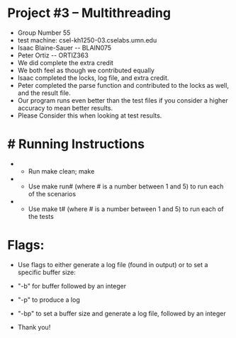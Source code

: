 # Project #3 – Multithreading
* Group Number 55
* test machine: csel-kh1250-03.cselabs.umn.edu
* Isaac Blaine-Sauer -- BLAIN075
* Peter Ortiz -- ORTIZ363
* We did complete the extra credit
* We both feel as though we contributed equally
* Isaac completed the locks, log file, and extra credit.
* Peter completed the parse function and contributed to the locks as well, and the result file.
* Our program runs even better than the test files if you consider a higher accuracy to mean better results. 
* Please Consider this when looking at test results.
# # Running Instructions
* * Run make clean; make
* * Use make run# (where # is a number between 1 and 5) to run each of the scenarios
* * Use make t# (where # is a number between 1 and 5) to run each of the tests
# Flags:
* Use flags to either generate a log file (found in output) or to set a specific buffer size:
* "-b" for buffer followed by an integer
* "-p" to produce a log
* "-bp" to set a buffer size and generate a log file, followed by an integer

* Thank you!